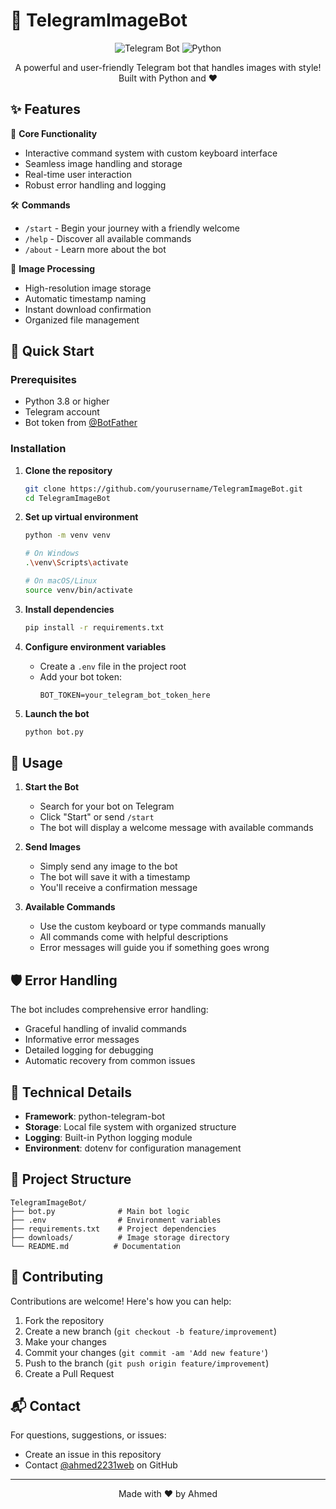 # 🤖 TelegramImageBot

<div align="center">

![Telegram Bot](https://img.shields.io/badge/Telegram-Bot-blue?style=for-the-badge&logo=telegram)
![Python](https://img.shields.io/badge/Python-3.8+-yellow?style=for-the-badge&logo=python)

A powerful and user-friendly Telegram bot that handles images with style! Built with Python and ❤️

</div>

## ✨ Features

🎯 **Core Functionality**
- Interactive command system with custom keyboard interface
- Seamless image handling and storage
- Real-time user interaction
- Robust error handling and logging

🛠️ **Commands**
- `/start` - Begin your journey with a friendly welcome
- `/help` - Discover all available commands
- `/about` - Learn more about the bot

📸 **Image Processing**
- High-resolution image storage
- Automatic timestamp naming
- Instant download confirmation
- Organized file management

## 🚀 Quick Start

### Prerequisites
- Python 3.8 or higher
- Telegram account
- Bot token from [@BotFather](https://t.me/botfather)

### Installation

1. **Clone the repository**
   ```bash
   git clone https://github.com/yourusername/TelegramImageBot.git
   cd TelegramImageBot
   ```

2. **Set up virtual environment**
   ```bash
   python -m venv venv
   
   # On Windows
   .\venv\Scripts\activate
   
   # On macOS/Linux
   source venv/bin/activate
   ```

3. **Install dependencies**
   ```bash
   pip install -r requirements.txt
   ```

4. **Configure environment variables**
   - Create a `.env` file in the project root
   - Add your bot token:
     ```
     BOT_TOKEN=your_telegram_bot_token_here
     ```

5. **Launch the bot**
   ```bash
   python bot.py
   ```

## 📝 Usage

1. **Start the Bot**
   - Search for your bot on Telegram
   - Click "Start" or send `/start`
   - The bot will display a welcome message with available commands

2. **Send Images**
   - Simply send any image to the bot
   - The bot will save it with a timestamp
   - You'll receive a confirmation message

3. **Available Commands**
   - Use the custom keyboard or type commands manually
   - All commands come with helpful descriptions
   - Error messages will guide you if something goes wrong

## 🛡️ Error Handling

The bot includes comprehensive error handling:
- Graceful handling of invalid commands
- Informative error messages
- Detailed logging for debugging
- Automatic recovery from common issues

## 🔧 Technical Details

- **Framework**: python-telegram-bot
- **Storage**: Local file system with organized structure
- **Logging**: Built-in Python logging module
- **Environment**: dotenv for configuration management

## 📁 Project Structure

```
TelegramImageBot/
├── bot.py              # Main bot logic
├── .env                # Environment variables
├── requirements.txt    # Project dependencies
├── downloads/          # Image storage directory
└── README.md          # Documentation
```

## 🤝 Contributing

Contributions are welcome! Here's how you can help:

1. Fork the repository
2. Create a new branch (`git checkout -b feature/improvement`)
3. Make your changes
4. Commit your changes (`git commit -am 'Add new feature'`)
5. Push to the branch (`git push origin feature/improvement`)
6. Create a Pull Request


## 📬 Contact

For questions, suggestions, or issues:
- Create an issue in this repository
- Contact [@ahmed2231web](https://github.com/yourusername) on GitHub

---
<div align="center">
Made with ❤️ by Ahmed
</div>
